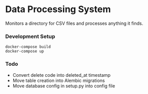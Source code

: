 # Data Processing System
Monitors a directory for CSV files and processes anything it finds.

### Development Setup

    docker-compose build
    docker-compose up

### Todo
* Convert delete code into deleted_at timestamp
* Move table creation into Alembic migrations
* Move database config in setup.py into config file

